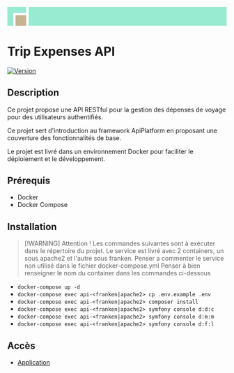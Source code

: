 ![separe](https://raw.githubusercontent.com/studoo-app/.github/main/profile/studoo-banner-logo.png)
# Trip Expenses API
[![Version](https://img.shields.io/badge/Version-2.0.0-blue)]()

## Description

Ce projet propose une API RESTful pour la gestion des dépenses de voyage pour des utilisateurs authentifiés.

Ce projet sert d'introduction au framework ApiPlatform en proposant une couverture des fonctionnalités de base.

Le projet est livré dans un environnement Docker pour faciliter le déploiement et le développement.

## Prérequis

- Docker
- Docker Compose

## Installation

>[!WARNING] Attention !
> Les commandes suivantes sont à exécuter dans le répertoire du projet.
> Le service est livré avec 2 containers, un sous apache2 et l'autre sous franken.
> Penser a commenter le service non utilisé dans le fichier docker-compose.yml
> Penser à bien renseigner le nom du container dans les commandes ci-dessous

- `docker-compose up -d`
- `docker-compose exec api-<franken|apache2> cp .env.example .env`
- `docker-compose exec api-<franken|apache2> composer install`
- `docker-compose exec api-<franken|apache2> symfony console d:d:c`
- `docker-compose exec api-<franken|apache2> symfony console d:m:m`
- `docker-compose exec api-<franken|apache2> symfony console d:f:l`

## Accès

- [Application](http://localhost:8002/api)

